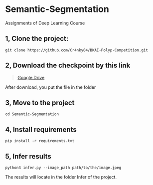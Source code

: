 # Semantic-Segmentation
Assignments of Deep Learning Course
## 1, Clone the project:
```
git clone https://github.com/Cr4nky04/BKAI-Polyp-Competition.git
```
## 2, Download the checkpoint by this link 
> [Google Drive](https://drive.google.com/drive/u/0/folders/1DtXDlLKZhf94AxhL1IHokIIIwEXTqp-G)

After download, you put the file in the folder 

## 3, Move to the project
```
cd Semantic-Segmentation
```

## 4, Install requirements
```
pip install -r requirements.txt
```
## 5, Infer results
```
python3 infer.py --image_path path/to/the/image.jpeg
```
The results will locate in the folder Infer of the project.